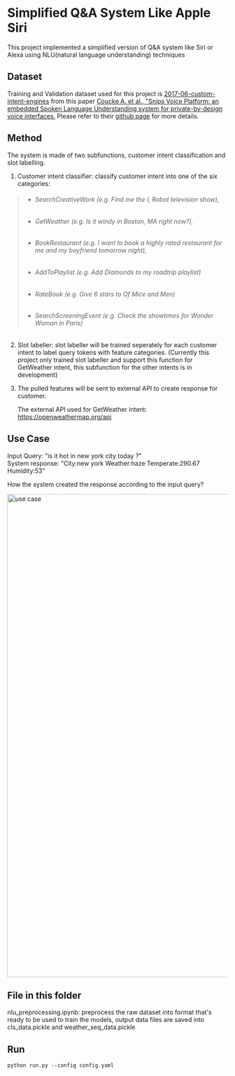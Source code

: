 # Simplified Q&A System Like Apple Siri
This project implemented a simplified version of Q&A system like Siri or Alexa using NLU(natural language understanding) techniques

## Dataset
Training and Validation dataset used for this project is [2017-06-custom-intent-engines](https://github.com/sonos/nlu-benchmark/tree/master/2017-06-custom-intent-engines) from this paper [Coucke A. et al., "Snips Voice Platform: an embedded Spoken Language Understanding system for private-by-design voice interfaces.](https://arxiv.org/abs/1805.10190) Please refer to their [github page](https://github.com/sonos/nlu-benchmark/tree/master) for more details. 

## Method
The system is made of two subfunctions, customer intent classification and slot labelling.

1. Customer intent classifier: classify customer intent into one of the six categories: 
 
  > * <h6> SearchCreativeWork (e.g. Find me the I, Robot television show),<br>
  > * <h6> GetWeather (e.g. Is it windy in Boston, MA right now?),
  > * <h6> BookRestaurant (e.g. I want to book a highly rated restaurant for me and my boyfriend tomorrow night),
  > * <h6> AddToPlaylist (e.g. Add Diamonds to my roadtrip playlist)
  > * <h6> RateBook (e.g. Give 6 stars to Of Mice and Men)
  > * <h6> SearchScreeningEvent (e.g. Check the showtimes for Wonder Woman in Paris)
  
2. Slot labeller: slot labeller will be trained seperately for each customer intent to label query tokens with feature categories. (Currently this project only trained slot labeller and support this function for GetWeather intent, this subfunction for the other intents is in development)
  
3. The pulled features will be sent to external API to create response for customer. 
 
   The external API used for GetWeather intent: https://openweathermap.org/api
 
## Use Case
  
  Input Query: "is it hot in new york city today ?" <br>
  System response: "City:new york Weather:haze Temperate:290.67 Humidity:53"
 
 How the system created the response according to the input query?
 
  <img width="1102" alt="use case" src="https://github.com/ttwazi/NLP/assets/88044035/83bcea61-a09e-4cfe-aab8-7177a15e86f8">
 
## File in this folder
 
 nlu_preprocessing.ipynb: preprocess the raw dataset into format that's ready to be used to train the models, output data files are saved into cls_data.pickle and weather_seq_data.pickle
 
## Run
 ```
 python run.py --config config.yaml
 ```
  









